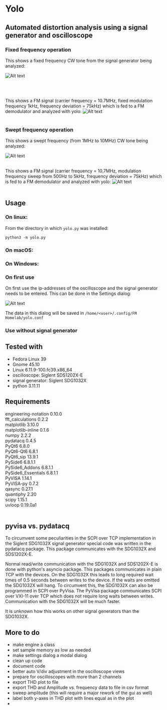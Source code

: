 # Yolo
## Automated distortion analysis using a signal generator and oscilloscope


### Fixed frequency operation
This shows a fixed frequency CW tone from the signal generator being analyzed:

![Alt text](resources/ui_fixed.png)


<br>
<br>


This shows a FM signal (carrier frequency = 10.7MHz, fixed modulation frequency 1kHz, frequency deviation = 75kHz) which is fed to a FM demodulator and analyzed with yolo:
![Alt text](resources/ui_fixed_FM.png)
<br>
<br>


### Swept frequency operation
This shows a swept frequency (from 1MHz to 10MHz) CW tone being analyzed:

![Alt text](resources/ui_sweep.png)
<br>
<br>



This shows a FM signal (carrier frequency = 10.7MHz, modulation frequency sweep from 500Hz to 5kHz, frequency deviation = 75kHz) which is fed to a FM demodulator and analyzed with yolo:
![Alt text](resources/ui_swept_FM.png)
<br>
<br>

## Usage

### On linux:

From the directory in which `yolo.py` was installed:
```
python3 -m yolo.py
```

### On macOS:

### On Windows:

### On first use

On first use the ip-addresses of the oscilloscope and the signal generator needs to be entered. This can be done in the Settings dialog:

![Alt text](resources/settings.png)

The data in this dialog will be saved in `/home/<user>/.config/FM Homelab/yolo.conf`


### Use without signal generator


## Tested with

- Fedora Linux 39
- Gnome 45.10
- Linux 6.11.9-100.fc39.x86_64
- oscilloscope: Siglent SDS1202X-E
- signal generator: Siglent SDG1032X
- python 3.11.11


## Requirements
engineering-notation 0.10.0
<br>
fft_calculations     0.2.2
<br>
matplotlib           3.10.0
<br>
matplotlib-inline    0.1.6
<br>
numpy                2.2.2
<br>
pydatacq             0.4.5
<br>
PyQt6                6.8.0
<br>
PyQt6-Qt6            6.8.1
<br>
PyQt6_sip            13.9.1
<br>
PySide6              6.8.1.1
<br>
PySide6_Addons       6.8.1.1
<br>
PySide6_Essentials   6.8.1.1
<br>
PyVISA               1.14.1
<br>
PyVISA-py            0.7.2
<br>
qasync               0.27.1
<br>
quantiphy            2.20
<br>
scipy                1.15.1
<br>
uvloop               0.19.0a1
<br>
<br>

## pyvisa vs. pydatacq

To circumvent some peculiarities in the SCPI over TCP implementation in the Siglent SDG1032X signal generator special code was written in the pydatacq package. This package communicates with the SDG1032X and SDS1202X-E.

Normal read/write communication with the SDG1032X and SDS1202X-E is done with python's asyncio package. This packages communicates in plain TCP with the devices. On the SDG1032X this leads to long required wait times of 0.5 seconds between writes to the device. If the waits are omitted the SDG1032X will hang. To circumvent this, the SDG1032X can also be programmed in SCPI over PyVisa. The PyVisa package communicates SCPI over VXI-11 over TCP which does not require long waits between writes. Communication with the SDG1032X will be much faster.

It is unknown how this works on other signal generators than the SDG1032X.



## More to do

- make engine a class
- set sample memory as low as needed
- make settings dialog a modal dialog
- clean up code
- document code
- better auto V/div adjustment in the oscilloscope views
- prepare for oscilloscopes with more than 2 channels
- export THD plot to file
- export THD and Amplitude vs. frequency data to file in csv format
- sweep amplitude (this will require a major rework of the gui as well)
- label both y-axes in THD plot with lines equal as in the plot
- 



